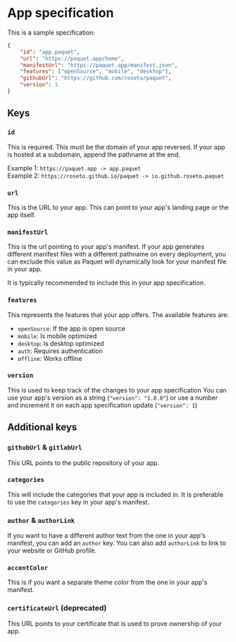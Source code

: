 # App specification

This is a sample specification:

```json
{
    "id": "app.paquet",
    "url": "https://paquet.app/home",
    "manifestUrl": "https://paquet.app/manifest.json",
    "features": ["openSource", "mobile", "desktop"],
    "githubUrl": "https://github.com/roseto/paquet",
    "version": 1
}
```

## Keys

### `id` 

This is required. This must be the domain of your app reversed.
If your app is hosted at a subdomain, append the pathname at the end.

Example 1: `https://paquet.app -> app.paquet` \
Example 2: `https://roseto.github.io/paquet -> io.github.roseto.paquet`

### `url`

This is the URL to your app. This can point to your app's landing page or the app itself.

### `manifestUrl`

This is the url pointing to your app's manifest. If your app generates
different manifest files with a different pathname on every deployment,
you can exclude this value as Paquet will dynamically look for your manifest
file in your app. 

It is typically recommended to include this in your app specification.

### `features`

This represents the features that your app offers.
The available features are: 

- `openSource`: If the app is open source
- `mobile`: Is mobile optimized
- `desktop`: Is desktop optimized
- `auth`: Requires authentication
- `offline`: Works offline


### `version`

This is used to keep track of the changes to your app specification
You can use your app's version as a string (`"version": "1.0.0"`) or
use a number and increment it on each app specification update (`"version": 1`)


## Additional keys

### `githubUrl` & `gitlabUrl`

This URL points to the public repository of your app.

### `categories`

This will include the categories that your app is included in.
It is preferable to use the `categories` key in your app's manifest.

### `author` & `authorLink`

If you want to have a different author text from the one in your app's manifest,
you can add an `author` key. You can also add `authorLink` to link to your
website or GitHub profile.

### `accentColor`

This is if you want a separate theme color from the one in your app's manifest.

### `certificateUrl` (deprecated)

This URL points to your certificate that is used to prove ownership of your app.
